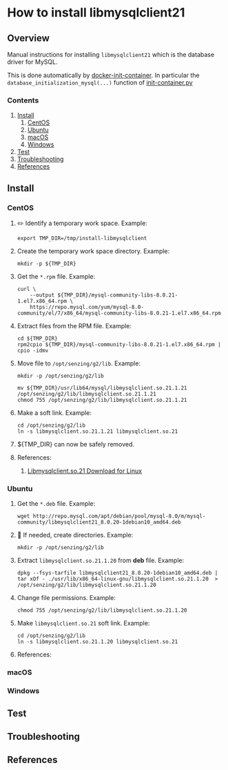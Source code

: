 # How to install libmysqlclient21

## Overview

Manual instructions for installing `libmysqlclient21` which is the database driver for MySQL.

This is done automatically by
[docker-init-container](https://github.com/Senzing/docker-init-container).
In particular the `database_initialization_mysql(...)` function of
[init-container.py](https://github.com/Senzing/docker-init-container/blob/master/init-container.py)

### Contents

1. [Install](#install)
    1. [CentOS](#centos)
    1. [Ubuntu](#ubuntu)
    1. [macOS](#macos)
    1. [Windows](#windows)
1. [Test](#test)
1. [Troubleshooting](#troubleshooting)
1. [References](#references)

## Install

### CentOS

1. :pencil2: Identify a temporary work space.
   Example:

    ```console
    export TMP_DIR=/tmp/install-libmysqlclient
    ```

1. Create the temporary work space directory.
   Example:

    ```console
    mkdir -p ${TMP_DIR}
    ```

1. Get the `*.rpm` file.
   Example:

    ```console
    curl \
        --output ${TMP_DIR}/mysql-community-libs-8.0.21-1.el7.x86_64.rpm \
        https://repo.mysql.com/yum/mysql-8.0-community/el/7/x86_64/mysql-community-libs-8.0.21-1.el7.x86_64.rpm
    ```

1. Extract files from the RPM file.
   Example:

    ```console
    cd ${TMP_DIR}
    rpm2cpio ${TMP_DIR}/mysql-community-libs-8.0.21-1.el7.x86_64.rpm | cpio -idmv
    ```

1. Move file to `/opt/senzing/g2/lib`.
   Example:

    ```console
    mkdir -p /opt/senzing/g2/lib

    mv ${TMP_DIR}/usr/lib64/mysql/libmysqlclient.so.21.1.21 /opt/senzing/g2/lib/libmysqlclient.so.21.1.21
    chmod 755 /opt/senzing/g2/lib/libmysqlclient.so.21.1.21
    ```

1. Make a soft link.
   Example:

    ```console
    cd /opt/senzing/g2/lib
    ln -s libmysqlclient.so.21.1.21 libmysqlclient.so.21
    ```

1. ${TMP_DIR} can now be safely removed.

1. References:
    1. [Libmysqlclient.so.21 Download for Linux](https://pkgs.org/download/libmysqlclient.so.21)

### Ubuntu

1. Get the `*.deb` file.
   Example:

    ```console
    wget http://repo.mysql.com/apt/debian/pool/mysql-8.0/m/mysql-community/libmysqlclient21_8.0.20-1debian10_amd64.deb
    ```

1. :thinking: If needed, create directories.
   Example:

    ```console
    mkdir -p /opt/senzing/g2/lib
    ```

1. Extract `libmysqlclient.so.21.1.20` from **deb** file.
   Example:

    ```console
    dpkg --fsys-tarfile libmysqlclient21_8.0.20-1debian10_amd64.deb | tar xOf - ./usr/lib/x86_64-linux-gnu/libmysqlclient.so.21.1.20  > /opt/senzing/g2/lib/libmysqlclient.so.21.1.20
    ```

1. Change file permissions.
   Example:

    ```console
    chmod 755 /opt/senzing/g2/lib/libmysqlclient.so.21.1.20
    ```

1. Make `libmysqlclient.so.21` soft link.
   Example:

    ```console
    cd /opt/senzing/g2/lib
    ln -s libmysqlclient.so.21.1.20 libmysqlclient.so.21
    ```

1. References:

### macOS

### Windows

## Test

## Troubleshooting

## References
